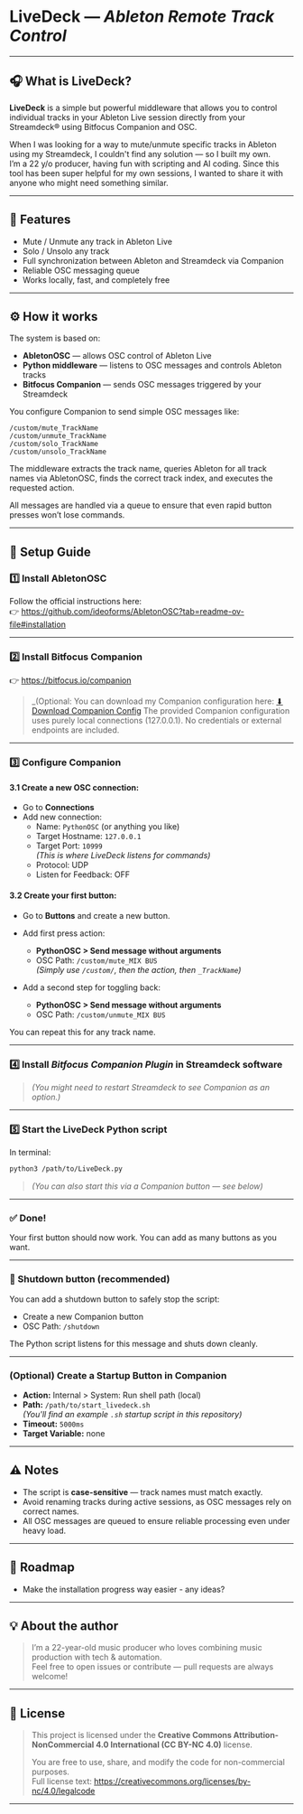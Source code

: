 # LiveDeck — *Ableton Remote Track Control*

---

## 🎧 What is LiveDeck?

**LiveDeck** is a simple but powerful middleware that allows you to control individual tracks in your Ableton Live session directly from your Streamdeck® using Bitfocus Companion and OSC.

When I was looking for a way to mute/unmute specific tracks in Ableton using my Streamdeck, I couldn't find any solution — so I built my own.  
I’m a 22 y/o producer, having fun with scripting and AI coding. Since this tool has been super helpful for my own sessions, I wanted to share it with anyone who might need something similar.

---

## 🚀 Features

- Mute / Unmute any track in Ableton Live
- Solo / Unsolo any track
- Full synchronization between Ableton and Streamdeck via Companion
- Reliable OSC messaging queue
- Works locally, fast, and completely free

---

## ⚙️ How it works

The system is based on:

- **AbletonOSC** — allows OSC control of Ableton Live
- **Python middleware** — listens to OSC messages and controls Ableton tracks
- **Bitfocus Companion** — sends OSC messages triggered by your Streamdeck

You configure Companion to send simple OSC messages like:

```
/custom/mute_TrackName
/custom/unmute_TrackName
/custom/solo_TrackName
/custom/unsolo_TrackName
```

The middleware extracts the track name, queries Ableton for all track names via AbletonOSC, finds the correct track index, and executes the requested action.

All messages are handled via a queue to ensure that even rapid button presses won’t lose commands.

---

## 🔧 Setup Guide

### 1️⃣ Install AbletonOSC

Follow the official instructions here:  
👉 https://github.com/ideoforms/AbletonOSC?tab=readme-ov-file#installation

---

### 2️⃣ Install Bitfocus Companion

👉 https://bitfocus.io/companion

> _(Optional: You can download my Companion configuration here: [⬇ Download Companion Config](LiveDeck.companionconfig)
The provided Companion configuration uses purely local connections (127.0.0.1). No credentials or external endpoints are included.
---

### 3️⃣ Configure Companion

#### 3.1 Create a new OSC connection:

- Go to **Connections**
- Add new connection:
    - Name: `PythonOSC` (or anything you like)
    - Target Hostname: `127.0.0.1`
    - Target Port: `10999`  
      *(This is where LiveDeck listens for commands)*
    - Protocol: UDP
    - Listen for Feedback: OFF

#### 3.2 Create your first button:

- Go to **Buttons** and create a new button.
- Add first press action:
    - **PythonOSC > Send message without arguments**
    - OSC Path: `/custom/mute_MIX BUS`  
      *(Simply use `/custom/`, then the action, then `_TrackName`)*

- Add a second step for toggling back:
    - **PythonOSC > Send message without arguments**
    - OSC Path: `/custom/unmute_MIX BUS`

You can repeat this for any track name.

---

### 4️⃣ Install *Bitfocus Companion Plugin* in Streamdeck software

> _(You might need to restart Streamdeck to see Companion as an option.)_

---

### 5️⃣ Start the LiveDeck Python script

In terminal:

```bash
python3 /path/to/LiveDeck.py
```

> _(You can also start this via a Companion button — see below)_

---

### ✅ Done!

Your first button should now work. You can add as many buttons as you want.

---

### 🔴 Shutdown button (recommended)

You can add a shutdown button to safely stop the script:

- Create a new Companion button
- OSC Path: `/shutdown`

The Python script listens for this message and shuts down cleanly.

---

### (Optional) Create a Startup Button in Companion

- **Action:** Internal > System: Run shell path (local)
- **Path:** `/path/to/start_livedeck.sh`  
  _(You'll find an example `.sh` startup script in this repository)_
- **Timeout:** `5000ms`
- **Target Variable:** none

---

## ⚠️ Notes

- The script is **case-sensitive** — track names must match exactly.
- Avoid renaming tracks during active sessions, as OSC messages rely on correct names.
- All OSC messages are queued to ensure reliable processing even under heavy load.

---

## 🎯 Roadmap

- Make the installation progress way easier - any ideas?

---

## 💡 About the author

> I’m a 22-year-old music producer who loves combining music production with tech & automation.  
> Feel free to open issues or contribute — pull requests are always welcome!

---

## 📄 License

> This project is licensed under the **Creative Commons Attribution-NonCommercial 4.0 International (CC BY-NC 4.0)** license.  
>   
> You are free to use, share, and modify the code for non-commercial purposes.  
> Full license text: https://creativecommons.org/licenses/by-nc/4.0/legalcode

---

